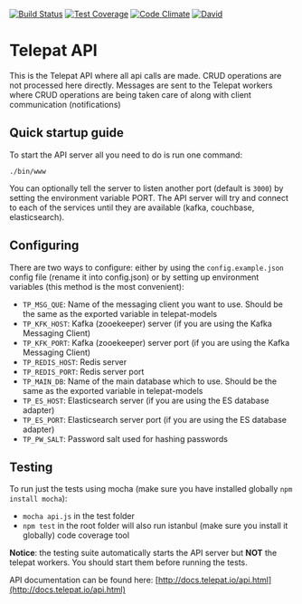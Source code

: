 [![Build Status](https://travis-ci.org/telepat-io/telepat-api.svg?branch=develop)](https://travis-ci.org/telepat-io/telepat-api) [![Test Coverage](https://codeclimate.com/github/telepat-io/telepat-api/badges/coverage.svg)](https://codeclimate.com/github/telepat-io/telepat-api/coverage) [![Code Climate](https://codeclimate.com/github/telepat-io/telepat-api/badges/gpa.svg)](https://codeclimate.com/github/telepat-io/telepat-api) [![David](https://img.shields.io/david/telepat-io/telepat-api.svg)](https://david-dm.org/telepat-io/telepat-api)

# Telepat API

This is the Telepat API where all api calls are made. CRUD operations are not processed here directly. Messages are
sent to the Telepat workers where CRUD operations are being taken care of along with client communication (notifications)

## Quick startup guide

To start the API server all you need to do is run one command:

`./bin/www`

You can optionally tell the server to listen another port (default is `3000`) by setting the environment variable PORT.
The API server will try and connect to each of the services until they are available (kafka, couchbase, elasticsearch).

## Configuring

There are two ways to configure: either by using the `config.example.json` config file (rename it into config.json)
or by setting up environment variables (this method is the most convenient):

* `TP_MSG_QUE`: Name of the messaging client you want to use. Should be the same as the exported variable in
telepat-models
* `TP_KFK_HOST`: Kafka (zooekeeper) server (if you are using the Kafka Messaging Client)
* `TP_KFK_PORT`: Kafka (zooekeeper) server port (if you are using the Kafka Messaging Client)
* `TP_REDIS_HOST`: Redis server
* `TP_REDIS_PORT`: Redis server port
* `TP_MAIN_DB`: Name of the main database which to use. Should be the same as the exported variable in telepat-models
* `TP_ES_HOST`: Elasticsearch server (if you are using the ES database adapter)
* `TP_ES_PORT`: Elasticsearch server port (if you are using the ES database adapter)
* `TP_PW_SALT`: Password salt used for hashing passwords

## Testing

To run just the tests using mocha (make sure you have installed globally `npm install mocha`):

* `mocha api.js` in the test folder
* `npm test` in the root folder will also run istanbul (make sure you install it globally) code coverage tool

**Notice**: the testing suite automatically starts the API server but **NOT** the telepat workers. You should start them
before running the tests.

API documentation can be found here: [http://docs.telepat.io/api.html](http://docs.telepat.io/api.html)
